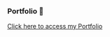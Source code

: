 ### Portfolio 📁
[Click here to access my Portfolio](https://franciscoferreira-portfolio.netlify.app/)
